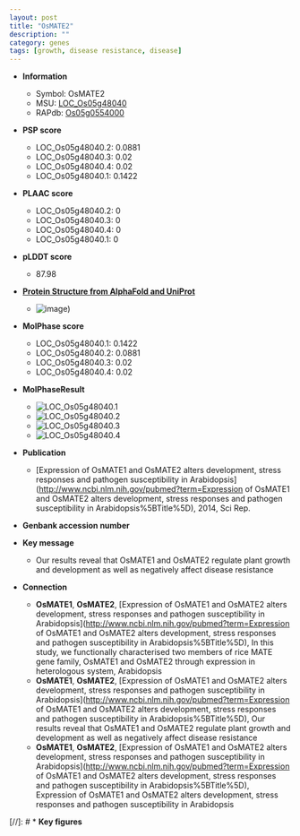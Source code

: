 ```yaml
---
layout: post
title: "OsMATE2"
description: ""
category: genes
tags: [growth, disease resistance, disease]
---
```


* **Information**  
    + Symbol: OsMATE2  
    + MSU: [LOC_Os05g48040](http://rice.plantbiology.msu.edu/cgi-bin/ORF_infopage.cgi?orf=LOC_Os05g48040)  
    + RAPdb: [Os05g0554000](http://rapdb.dna.affrc.go.jp/viewer/gbrowse_details/irgsp1?name=Os05g0554000)  

* **PSP score**  
    + LOC_Os05g48040.2: 0.0881 
    + LOC_Os05g48040.3: 0.02 
    + LOC_Os05g48040.4: 0.02 
    + LOC_Os05g48040.1: 0.1422 

* **PLAAC score**  
    + LOC_Os05g48040.2: 0 
    + LOC_Os05g48040.3: 0 
    + LOC_Os05g48040.4: 0 
    + LOC_Os05g48040.1: 0 

* **pLDDT score**
    + 87.98

* **[Protein Structure from AlphaFold and UniProt](https://www.uniprot.org/uniprotkb/Q6I630/entry#structure)**
    + ![image](https://ricepsp.github.io/images/Q6/AF-Q6I630-F1.png))

* **MolPhase score**
    + LOC_Os05g48040.1: 0.1422
    + LOC_Os05g48040.2: 0.0881
    + LOC_Os05g48040.3: 0.02
    + LOC_Os05g48040.4: 0.02

* **MolPhaseResult**
    + ![LOC_Os05g48040.1](https://ricepsp.github.io/pictures/LOC_Os05g/LOC_Os05g48040.1.png)
    + ![LOC_Os05g48040.2](https://ricepsp.github.io/pictures/LOC_Os05g/LOC_Os05g48040.2.png)
    + ![LOC_Os05g48040.3](https://ricepsp.github.io/pictures/LOC_Os05g/LOC_Os05g48040.3.png)
    + ![LOC_Os05g48040.4](https://ricepsp.github.io/pictures/LOC_Os05g/LOC_Os05g48040.4.png)

* **Publication**  
    + [Expression of OsMATE1 and OsMATE2 alters development, stress responses and pathogen susceptibility in Arabidopsis](http://www.ncbi.nlm.nih.gov/pubmed?term=Expression of OsMATE1 and OsMATE2 alters development, stress responses and pathogen susceptibility in Arabidopsis%5BTitle%5D), 2014, Sci Rep.

* **Genbank accession number**  

* **Key message**  
    + Our results reveal that OsMATE1 and OsMATE2 regulate plant growth and development as well as negatively affect disease resistance

* **Connection**  
    + __OsMATE1__, __OsMATE2__, [Expression of OsMATE1 and OsMATE2 alters development, stress responses and pathogen susceptibility in Arabidopsis](http://www.ncbi.nlm.nih.gov/pubmed?term=Expression of OsMATE1 and OsMATE2 alters development, stress responses and pathogen susceptibility in Arabidopsis%5BTitle%5D), In this study, we functionally characterised two members of rice MATE gene family, OsMATE1 and OsMATE2 through expression in heterologous system, Arabidopsis
    + __OsMATE1__, __OsMATE2__, [Expression of OsMATE1 and OsMATE2 alters development, stress responses and pathogen susceptibility in Arabidopsis](http://www.ncbi.nlm.nih.gov/pubmed?term=Expression of OsMATE1 and OsMATE2 alters development, stress responses and pathogen susceptibility in Arabidopsis%5BTitle%5D), Our results reveal that OsMATE1 and OsMATE2 regulate plant growth and development as well as negatively affect disease resistance
    + __OsMATE1__, __OsMATE2__, [Expression of OsMATE1 and OsMATE2 alters development, stress responses and pathogen susceptibility in Arabidopsis](http://www.ncbi.nlm.nih.gov/pubmed?term=Expression of OsMATE1 and OsMATE2 alters development, stress responses and pathogen susceptibility in Arabidopsis%5BTitle%5D), Expression of OsMATE1 and OsMATE2 alters development, stress responses and pathogen susceptibility in Arabidopsis

[//]: # * **Key figures**  


